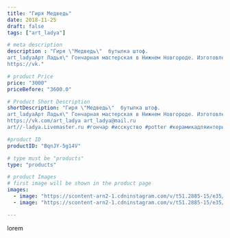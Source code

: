 ```yaml
---
title: "Гиря Медведь"
date: 2018-11-25
draft: false
tags: ["art_ladya"]

# meta description
description : "Гиря \"Медведь\"  бутылка штоф. 
art_ladyaАрт Ладья\" Гончарная мастерская в Нижнем Новгороде. Изготовление керамики и мастер//-классы по обучению. 
https://vk."

# product Price
price: "3000"
priceBefore: "3600.0"

# Product Short Description
shortDescription: "Гиря \"Медведь\"  бутылка штоф. 
art_ladyaАрт Ладья\" Гончарная мастерская в Нижнем Новгороде. Изготовление керамики и мастер//-классы по обучению. 
https://vk.com/art_ladya art_ladya@mail.ru 
art//-ladya.Livemaster.ru #гончар #исскуство #potter #керамикадляинтерьера #керамикаручнаяработа #лес #керамиканазаказ #handmade #посудаизглины #керамика #гончарнаяпосуда #эксклюзивнаякерамика #painter #dishes #ceramicar #warrior #claygoods #restaurant #earthenware #ceramic #design #bottle #медведь #bear #decanter #ceramicart #бутылки #штоф #clay #авторскаякерамика"

#product ID
productID: "BqnJY-5g14V"

# type must be "products"
type: "products"

# product Images
# first image will be shown in the product page
images:
  - image: "https://scontent-arn2-1.cdninstagram.com/v/t51.2885-15/e35/45482067_198107114425293_5095899832697189_n.jpg?tp=1&_nc_ht=scontent-arn2-1.cdninstagram.com&_nc_cat=109&_nc_ohc=2xbDg7s74pIAX-8RlCK&ccb=7-4&oh=79a416734c635bd1d2320c4336a67640&oe=6083659D&_nc_sid=83d603&ig_cache_key=MTkyMDU0NTA2MTcwNDA5ODg1MQ%3D%3D.2-ccb7-4"
  - image: "https://scontent-arn2-1.cdninstagram.com/v/t51.2885-15/e35/43670731_101504430849376_471862861404462286_n.jpg?tp=1&_nc_ht=scontent-arn2-1.cdninstagram.com&_nc_cat=104&_nc_ohc=K0U7k1BTEZoAX-USBZV&ccb=7-4&oh=1fb92c2cd62bea8df4687ce5e2012f5f&oe=60830DFA&_nc_sid=83d603&ig_cache_key=MTkyMDU0NTA2MTY4NzM3Mjk1Nw%3D%3D.2-ccb7-4"

---
```

lorem
